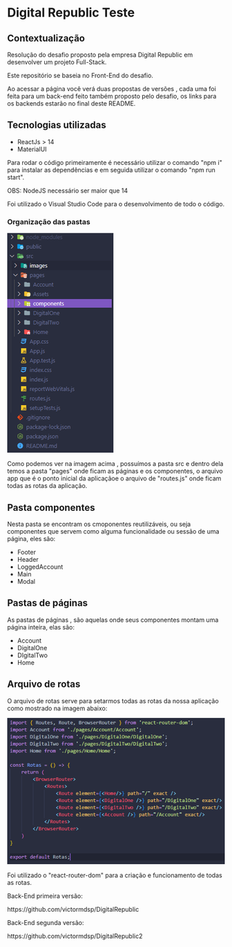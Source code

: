 # Digital Republic Teste

<section>
  <h2>Contextualização</h2>
    <p> Resolução do desafio proposto pela empresa Digital Republic em desenvolver um projeto Full-Stack. </p>
    <p> Este repositório se baseia no Front-End do desafio. </p>
    <p> Ao acessar a página você verá duas propostas de versões , cada uma foi feita para um back-end feito também proposto pelo desafio, os links para os backends estarão no final deste README. </p>
</section>

<section>
   <h2>Tecnologias utilizadas</h2>
    <ul>
      <li>ReactJs > 14</li>
      <li>MaterialUI</li>
    </ul>
    <p> Para rodar o código primeiramente é necessário utilizar o comando "npm i" para instalar as dependências e em seguida utilizar o comando "npm run start".</p>
    <p> OBS: NodeJS necessário ser maior que 14 </p>
    <p> Foi utilizado o Visual Studio Code para o desenvolvimento de todo o código. </p>
</section>

<section>
  <h3> Organização das pastas </h3>
  <img src="./src/images/pastas.png">
  <p> Como podemos ver na imagem acima , possuímos a pasta src e dentro dela temos a pasta "pages" onde ficam as páginas e os componentes, o arquivo app que é o ponto inicial da aplicaçãoe o arquivo de "routes.js" onde ficam todas as rotas da aplicação.</p>
  
  <h2>Pasta componentes</h2>
  <section>
    <p>Nesta pasta se encontram os cmoponentes reutilizáveis, ou seja componentes que servem como alguma funcionalidade ou sessão de uma página, eles são:</p>
    <ul>
      <li>Footer</li>
      <li>Header</li>
      <li>LoggedAccount</li>
      <li>Main</li>
      <li>Modal</li>
    </ul>
  </section>
  
  <h2>Pastas de páginas</h2>
  <section>
    <p>As pastas de páginas , são aquelas onde seus componentes montam uma página inteira, elas são:</p>
    <ul>
      <li>Account</li>
      <li>DigitalOne</li>
      <li>DIgitalTwo</li>
      <li>Home</li>
    </ul>
  </section>
  
   <h2>Arquivo de rotas</h2>
   <section>
    <p>O arquivo de rotas serve para setarmos todas as rotas da nossa aplicação como mostrado na imagem abaixo: </p>
    <img src="./src/images/rotas.png">
    <p>Foi utilizado o "react-router-dom" para a criação e funcionamento de todas as rotas.</p>
  </section>
  
  <section>
    <p>Back-End primeira versão: </p> https://github.com/victormdsp/DigitalRepublic
    <p>Back-End segunda versão: </p> https://github.com/victormdsp/DigitalRepublic2
  </sectio>
